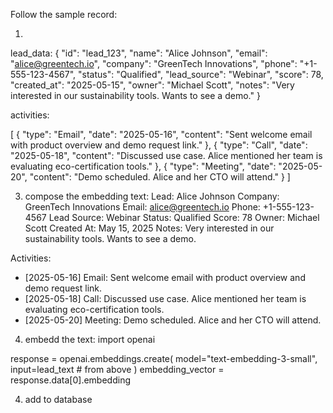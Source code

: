 Follow the sample record:

1.
lead_data:
{
  "id": "lead_123",
  "name": "Alice Johnson",
  "email": "alice@greentech.io",
  "company": "GreenTech Innovations",
  "phone": "+1-555-123-4567",
  "status": "Qualified",
  "lead_source": "Webinar",
  "score": 78,
  "created_at": "2025-05-15",
  "owner": "Michael Scott",
  "notes": "Very interested in our sustainability tools. Wants to see a demo."
}

activities:

[
  {
    "type": "Email",
    "date": "2025-05-16",
    "content": "Sent welcome email with product overview and demo request link."
  },
  {
    "type": "Call",
    "date": "2025-05-18",
    "content": "Discussed use case. Alice mentioned her team is evaluating eco-certification tools."
  },
  {
    "type": "Meeting",
    "date": "2025-05-20",
    "content": "Demo scheduled. Alice and her CTO will attend."
  }
]


3. compose the embedding text:
Lead: Alice Johnson
Company: GreenTech Innovations
Email: alice@greentech.io
Phone: +1-555-123-4567
Lead Source: Webinar
Status: Qualified
Score: 78
Owner: Michael Scott
Created At: May 15, 2025
Notes: Very interested in our sustainability tools. Wants to see a demo.

Activities:
- [2025-05-16] Email: Sent welcome email with product overview and demo request link.
- [2025-05-18] Call: Discussed use case. Alice mentioned her team is evaluating eco-certification tools.
- [2025-05-20] Meeting: Demo scheduled. Alice and her CTO will attend.


4. embedd the text:
import openai

response = openai.embeddings.create(
    model="text-embedding-3-small",
    input=lead_text  # from above
)
embedding_vector = response.data[0].embedding


4. add to database